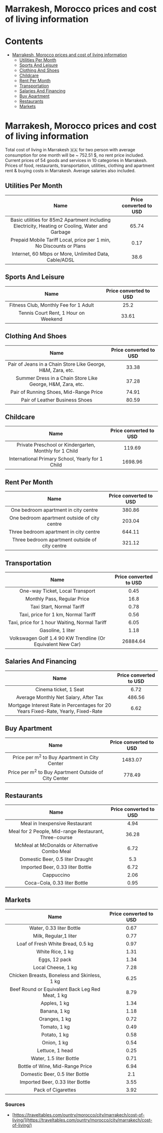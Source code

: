 
Marrakesh, Morocco prices and cost of living information
========================================================

Contents
========

* [Marrakesh, Morocco prices and cost of living information](#marrakesh-morocco-prices-and-cost-of-living-information)
	* [Utilities Per Month](#utilities-per-month)
	* [Sports And Leisure](#sports-and-leisure)
	* [Clothing And Shoes](#clothing-and-shoes)
	* [Childcare](#childcare)
	* [Rent Per Month](#rent-per-month)
	* [Transportation](#transportation)
	* [Salaries And Financing](#salaries-and-financing)
	* [Buy Apartment](#buy-apartment)
	* [Restaurants](#restaurants)
	* [Markets](#markets)

# Marrakesh, Morocco prices and cost of living information


Total cost of living in Marrakesh 🇲🇦 for two person with average consumption for one month will be ~ 752.51 $, no rent 
price included. Current prices of 54 goods and services in 10 categories  in Marrakesh. Prices of food, restaurants, 
transportation, utilities, clothing and apartment rent & buying costs in Marrakesh. Average salaries also included.
## Utilities Per Month
  

|Name|Price converted to USD|
| :---: | :---: |
|Basic utilities for 85m2 Apartment including Electricity, Heating or Cooling, Water and Garbage|65.74|
|Prepaid Mobile Tariff Local, price per 1 min, No Discounts or Plans|0.17|
|Internet, 60 Mbps or More, Unlimited Data, Cable/ADSL|38.6|
  

## Sports And Leisure
  

|Name|Price converted to USD|
| :---: | :---: |
|Fitness Club, Monthly Fee for 1 Adult|25.2|
|Tennis Court Rent, 1 Hour on Weekend|33.61|
  

## Clothing And Shoes
  

|Name|Price converted to USD|
| :---: | :---: |
|Pair of Jeans in a Chain Store Like George, H&M, Zara, etc.|33.38|
|Summer Dress in a Chain Store Like George, H&M, Zara, etc.|37.28|
|Pair of Running Shoes, Mid-Range Price|74.91|
|Pair of Leather Business Shoes|80.59|
  

## Childcare
  

|Name|Price converted to USD|
| :---: | :---: |
|Private Preschool or Kindergarten, Monthly for 1 Child|119.69|
|International Primary School, Yearly for 1 Child|1698.96|
  

## Rent Per Month
  

|Name|Price converted to USD|
| :---: | :---: |
|One bedroom apartment in city centre|380.86|
|One bedroom apartment outside of city centre|203.04|
|Three bedroom apartment in city centre|644.11|
|Three bedroom apartment outside of city centre|321.12|
  

## Transportation
  

|Name|Price converted to USD|
| :---: | :---: |
|One-way Ticket, Local Transport|0.45|
|Monthly Pass, Regular Price|16.8|
|Taxi Start, Normal Tariff|0.78|
|Taxi, price for 1 km, Normal Tariff|0.56|
|Taxi, price for 1 hour Waiting, Normal Tariff|6.05|
|Gasoline, 1 liter|1.18|
|Volkswagen Golf 1.4 90 KW Trendline (Or Equivalent New Car)|26884.64|
  

## Salaries And Financing
  

|Name|Price converted to USD|
| :---: | :---: |
|Cinema ticket, 1 Seat|6.72|
|Average Monthly Net Salary, After Tax|486.56|
|Mortgage Interest Rate in Percentages for 20 Years Fixed-Rate, Yearly, Fixed-Rate|6.62|
  

## Buy Apartment
  

|Name|Price converted to USD|
| :---: | :---: |
|Price per m<sup>2</sup> to Buy Apartment in City Center|1483.07|
|Price per m<sup>2</sup> to Buy Apartment Outside of City Center|778.49|
  

## Restaurants
  

|Name|Price converted to USD|
| :---: | :---: |
|Meal in Inexpensive Restaurant|4.94|
|Meal for 2 People, Mid-range Restaurant, Three-course|36.28|
|McMeal at McDonalds or Alternative Combo Meal|6.72|
|Domestic Beer, 0.5 liter Draught|5.3|
|Imported Beer, 0.33 liter Bottle|6.72|
|Cappuccino|2.06|
|Coca-Cola, 0.33 liter Bottle|0.95|
  

## Markets
  

|Name|Price converted to USD|
| :---: | :---: |
|Water, 0.33 liter Bottle|0.67|
|Milk, Regular,1 liter|0.77|
|Loaf of Fresh White Bread, 0.5 kg|0.97|
|White Rice, 1 kg|1.31|
|Eggs, 12 pack|1.34|
|Local Cheese, 1 kg|7.28|
|Chicken Breasts, Boneless and Skinless, 1 kg|6.25|
|Beef Round or Equivalent Back Leg Red Meat, 1 kg |8.79|
|Apples, 1 kg|1.34|
|Banana, 1 kg|1.18|
|Oranges, 1 kg|0.72|
|Tomato, 1 kg|0.49|
|Potato, 1 kg|0.58|
|Onion, 1 kg|0.54|
|Lettuce, 1 head|0.25|
|Water, 1.5 liter Bottle|0.71|
|Bottle of Wine, Mid-Range Price|6.94|
|Domestic Beer, 0.5 liter Bottle|2.1|
|Imported Beer, 0.33 liter Bottle|3.55|
|Pack of Cigarettes|3.92|
  

### Sources

- [https://traveltables.com/ountry/morocco/city/marrakech/cost-of-living/](https://traveltables.com/ountry/morocco/city/marrakech/cost-of-living/)
